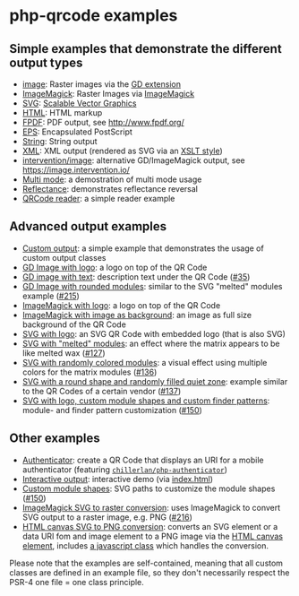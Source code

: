 # php-qrcode examples

## Simple examples that demonstrate the different output types

- [image](./image.php): Raster images via the [GD extension](https://www.php.net/manual/de/book.image.php)
- [ImageMagick](./imagick.php): Raster Images via [ImageMagick](https://imagemagick.org/)
- [SVG](./svg.php): [Scalable Vector Graphics](https://developer.mozilla.org/en-US/docs/Web/SVG)
- [HTML](./html.php): HTML markup
- [FPDF](./fpdf.php): PDF output, see http://www.fpdf.org/
- [EPS](./eps.php): Encapsulated PostScript
- [String](./text.php): String output
- [XML](./xml.php): XML output (rendered as SVG via an [XSLT style](./qrcode.style.xsl))
- [intervention/image](./intervention-image.php): alternative GD/ImageMagick output, see https://image.intervention.io/
- [Multi mode](./multimode.php): a demostration of multi mode usage
- [Reflectance](./reflectance.php): demonstrates reflectance reversal
- [QRCode reader](./reader.php): a simple reader example


## Advanced output examples

- [Custom output](./custom_output.php): a simple example that demonstrates the usage of custom output classes
- [GD Image with logo](./imageWithLogo.php): a logo on top of the QR Code
- [GD image with text](./imageWithText.php): description text under the QR Code ([#35](https://github.com/chillerlan/php-qrcode/issues/35))
- [GD Image with rounded modules](./imageWithRoundedShapes.php): similar to the SVG "melted" modules example ([#215](https://github.com/chillerlan/php-qrcode/pull/215))
- [ImageMagick with logo](./imagickWithLogo.php): a logo on top of the QR Code
- [ImageMagick with image as background](./imagickImageAsBackground.php): an image as full size background of the QR Code
- [SVG with logo](./svgWithLogo.php): an SVG QR Code with embedded logo (that is also SVG)
- [SVG with "melted" modules](./svgMeltedModules.php): an effect where the matrix appears to be like melted wax ([#127](https://github.com/chillerlan/php-qrcode/issues/127))
- [SVG with randomly colored modules](./svgRandomColoredDots.php): a visual effect using multiple colors for the matrix modules ([#136](https://github.com/chillerlan/php-qrcode/discussions/136))
- [SVG with a round shape and randomly filled quiet zone](./svgRoundQuietzone.php): example similar to the QR Codes of a certain vendor ([#137](https://github.com/chillerlan/php-qrcode/discussions/137))
- [SVG with logo, custom module shapes and custom finder patterns](./svgWithLogoAndCustomShapes.php): module- and finder pattern customization ([#150](https://github.com/chillerlan/php-qrcode/discussions/150))


## Other examples

- [Authenticator](./authenticator.php): create a QR Code that displays an URI for a mobile authenticator (featuring [`chillerlan/php-authenticator`](https://github.com/chillerlan/php-authenticator))
- [Interactive output](./qrcode-interactive.php): interactive demo (via [index.html](./index.html))
- [Custom module shapes](./shapes.svg): SVG paths to customize the module shapes ([#150](https://github.com/chillerlan/php-qrcode/discussions/150))
- [ImageMagick SVG to raster conversion](./imagickConvertSVGtoPNG.php): uses ImageMagick to convert SVG output to a raster image, e.g. PNG ([#216](https://github.com/chillerlan/php-qrcode/discussions/216))
- [HTML canvas SVG to PNG conversion](./svgConvertViaCanvas.php): converts an SVG element or a data URI fom and image element to a PNG image via the [HTML canvas element](https://developer.mozilla.org/en-US/docs/Web/HTML/Element/canvas), includes [a javascript class](./SVGConvert.js) which handles the conversion.


Please note that the examples are self-contained, meaning that all custom classes are defined in an example file, so they don't necessarily respect the PSR-4 one file = one class principle.
